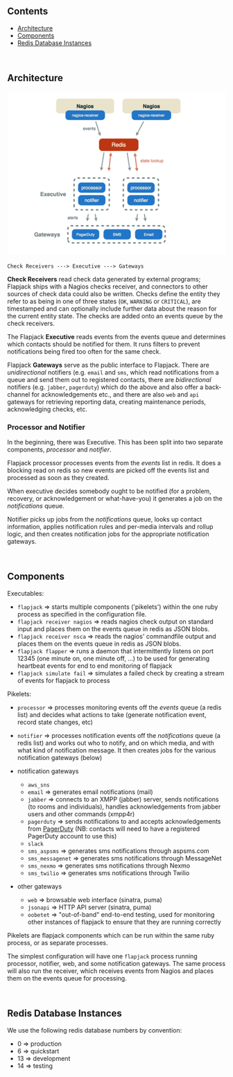 ## Contents

- [Architecture](#architecture)
- [Components](#components)
- [Redis Database Instances](#redis_database_instances)


<a id="architecture">&nbsp;</a>
## Architecture

![Flapjack architecture diagram as of 2013-09-27](/images/architecture.png)

```
Check Receivers ---> Executive ---> Gateways
```

**Check Receivers** read check data generated by external programs; Flapjack ships with a Nagios checks receiver, and connectors to other sources of check data could also be written. Checks define the entity they refer to as being in one of three states (`OK`, `WARNING` or `CRITICAL`), are timestamped and can optionally include further data about the reason for the current entity state. The checks are added onto an events queue by the check receivers.

The Flapjack **Executive** reads events from the events queue and determines which contacts should be notified for them. It runs filters to prevent notifications being fired too often for the same check.

Flapjack **Gateways** serve as the public interface to Flapjack. There are *unidirectional* notifiers (e.g. `email` and `sms`, which read notifications from a queue and send them out to registered contacts, there are *bidirectional* notifiers (e.g. `jabber`, `pagerduty`) which do the above and also offer a back-channel for acknowledgements etc., and there are also `web` and `api` gateways for retrieving reporting data, creating maintenance periods, acknowledging checks, etc.

### Processor and Notifier

In the beginning, there was Executive. This has been split into two separate components, *processor* and *notifier*.

Flapjack processor processes events from the *events* list in redis. It does a blocking read on redis so new events are picked off the events list and processed as soon as they created.

When executive decides somebody ought to be notified (for a problem, recovery, or acknowledgement or what-have-you) it generates a job on the *notifications* queue.

Notifier picks up jobs from the *notifications* queue, looks up contact information, applies notification rules and per-media intervals and rollup logic, and then creates notification jobs for the appropriate notification gateways.

<a id="components">&nbsp;</a>
## Components

Executables:

  * `flapjack` => starts multiple components ('pikelets') within the one ruby process as specified in the configuration file.
  * `flapjack receiver nagios` => reads nagios check output on standard input and places them on the events queue in redis as JSON blobs.
  * `flapjack receiver nsca` => reads the nagios' commandfile output and places them on the events queue in redis as JSON blobs.
  * `flapjack flapper` => runs a daemon that intermittently listens on port 12345 (one minute on, one minute off, ...)
    to be used for generating heartbeat events for end to end monitoring of flapjack
  * `flapjack simulate fail` => simulates a failed check by creating a stream of events for flapjack to process

Pikelets:

*   `processor` => processes monitoring events off the *events* queue (a redis list) and decides what actions to take (generate notification event, record state changes, etc)
*   `notifier` => processes notification events off the *notifications* queue (a redis list) and works out who to notify, and on which media, and with what kind of notification message. It then creates jobs for the various notification gateways (below)

*   notification gateways
    * `aws_sns`
    * `email` => generates email notifications (mail)
    * `jabber` => connects to an XMPP (jabber) server, sends notifications (to rooms and individuals), handles acknowledgements from jabber users and other commands (xmpp4r)
    * `pagerduty` => sends notifications to and accepts acknowledgements from [PagerDuty](http://www.pagerduty.com/) (NB: contacts will need to have a registered PagerDuty account to use this)
    * `slack`
    * `sms_aspsms` => generates sms notifications through aspsms.com
    * `sms_messagenet` => generates sms notifications through MessageNet
    * `sms_nexmo` => generates sms notifications through Nexmo
    * `sms_twilio` => generates sms notifications through Twilio

*   other gateways
    * `web` => browsable web interface (sinatra, puma)
    * `jsonapi` => HTTP API server (sinatra, puma)
    * `oobetet` => "out-of-band" end-to-end testing, used for monitoring other instances of flapjack to ensure that they are running correctly

Pikelets are flapjack components which can be run within the same ruby process, or as separate processes.

The simplest configuration will have one `flapjack` process running processor, notifier, web, and some notification gateways.  The same process will also run the receiver, which receives events from Nagios and places them on the events queue for processing.


<a id="redis_database_instances">&nbsp;</a>
## Redis Database Instances

We use the following redis database numbers by convention:

* 0 => production
* 6 => quickstart
* 13 => development
* 14 => testing
